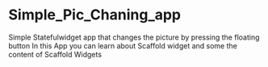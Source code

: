 # Simple_Pic_Chaning_app
Simple Statefulwidget app that changes the picture by pressing the floating button
In this App you can learn about Scaffold widget and some the content of Scaffold Widgets
